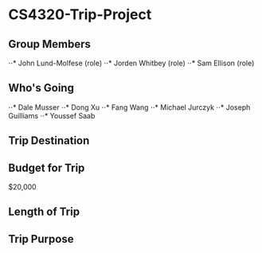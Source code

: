 # CS4320-Trip-Project

## Group Members
⋅⋅* John Lund-Molfese (role)
⋅⋅* Jorden Whitbey (role)
⋅⋅* Sam Ellison (role)

## Who's Going
⋅⋅* Dale Musser
⋅⋅* Dong Xu
⋅⋅* Fang Wang
⋅⋅* Michael Jurczyk
⋅⋅* Joseph Guilliams
⋅⋅* Youssef Saab
## Trip Destination

## Budget for Trip
$20,000
## Length of Trip

## Trip Purpose
